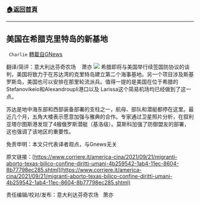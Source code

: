 ###  [:house:返回首頁](https://github.com/ourhimalayas/txt)
---


## 美国在希腊克里特岛的新基地
` Charlie` [轉載自GNews](https://gnews.org/zh-hans/1547363/)

翻译/简评：意大利达芬奇农场    萧亦
![](https://assets.gnews.org/wp-content/uploads/2021/09/09223.jpg)
希腊即将与美国举行续签国防协议的谈判，美国将致力于在苏达湾的克里特岛建立第二个海事基地。另一个项目涉及斯基罗斯岛，美国也可以安排在那里轮流派兵。值得一提的是美国在位于希腊的Stefanovikeio和Alexandroupli港口以及 Larissa这个简易机场均已经做到了这一点。

苏达是地中海东部和西部装备部署的支柱之一，航母、部队和潜艇都停在这里。最近几个月，五角大楼表示愿意加强与雅典的合作。专家通过卫星照片分析，在叙利亚塔尔图斯港发现了4艘俄罗斯潜艇（基洛级）。莫斯科加强了防御盟友的部署，这也强调了该地区的重要性。

免责申明：本文只代表译者观点，与Gnews无关

原文链接：[https://www.corriere.it/america-cina/2021/09/21/migranti-aborto-texas-bilico-confine-diritti-umani-4b259542-1ab4-11ec-8604-8b77798ec285.shtml](https://www.corriere.it/america-cina/2021/09/21/migranti-aborto-texas-bilico-confine-diritti-umani-4b259542-1ab4-11ec-8604-8b77798ec285.shtml)

责任编辑/校对/发布：意大利达芬奇农场   萧亦

